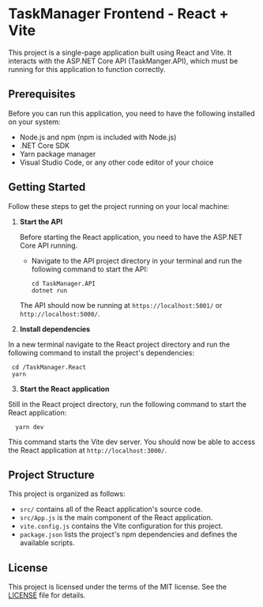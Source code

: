 # TaskManager Frontend - React + Vite

This project is a single-page application built using React and Vite. It interacts with the ASP.NET Core API (TaskManger.API), which must be running for this application to function correctly.

## Prerequisites

Before you can run this application, you need to have the following installed on your system:

- Node.js and npm (npm is included with Node.js)
- .NET Core SDK
- Yarn package manager
- Visual Studio Code, or any other code editor of your choice

## Getting Started

Follow these steps to get the project running on your local machine:

1. **Start the API**

   Before starting the React application, you need to have the ASP.NET Core API running.

   - Navigate to the API project directory in your terminal and run the following command to start the API:

     ```
     cd TaskManager.API
     dotnet run
     ```

   The API should now be running at `https://localhost:5001/` or `http://localhost:5000/`.

2. **Install dependencies**

In a new terminal navigate to the React project directory and run the following command to install the project's dependencies:

```
 cd /TaskManager.React
 yarn
```

3. **Start the React application**

Still in the React project directory, run the following command to start the React application:

```
  yarn dev
```

This command starts the Vite dev server. You should now be able to access the React application at `http://localhost:3000/`.

## Project Structure

This project is organized as follows:

- `src/` contains all of the React application's source code.
- `src/App.js` is the main component of the React application.
- `vite.config.js` contains the Vite configuration for this project.
- `package.json` lists the project's npm dependencies and defines the available scripts.

## License

This project is licensed under the terms of the MIT license. See the [LICENSE](LICENSE.md) file for details.
